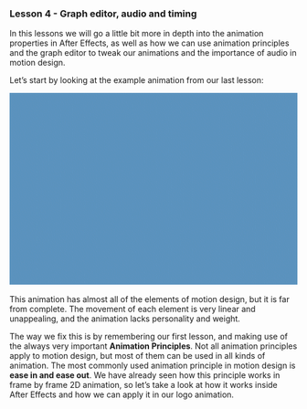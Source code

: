 ### Lesson 4 - Graph editor, audio and timing

In this lessons we will go a little bit more in depth into the animation properties in After Effects, as well as how we can use animation principles and the graph editor to tweak our animations and the importance of audio in motion design.

Let’s start by looking at the example animation from our last lesson:

![](/assets/unit2/burger_logo01.gif)

This animation has almost all of the elements of motion design, but it is far from complete. The movement of each element is very linear and unappealing, and the animation lacks personality and weight.

The way we fix this is by remembering our first lesson, and making use of the always very important **Animation Principles**. Not all animation principles apply to motion design, but most of them can be used in all kinds of animation. The most commonly used animation principle in motion design is **ease in and ease out**. We have already seen how this principle works in frame by frame 2D animation, so let’s take a look at how it works inside After Effects and how we can apply it in our logo animation.
